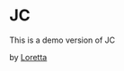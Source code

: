 # JC

This is a demo version of JC

by [Loretta](http://it.linkedin.com/pub/loretta-diana/53/35b/b72)